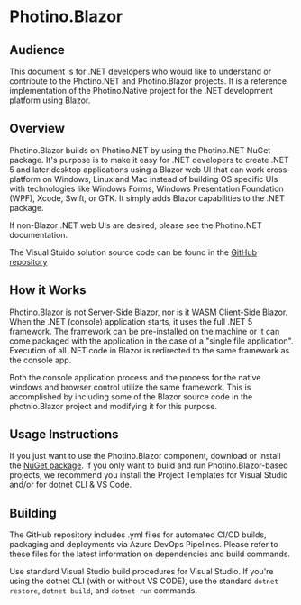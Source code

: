 # Photino.Blazor
## Audience
This document is for .NET developers who would like to understand or contribute to the <span>Photino.</span>NET and Photino.Blazor projects. It is a reference implementation of the Photino.Native project for the .NET development platform using Blazor.

## Overview
Photino.Blazor builds on <span>Photino.</span>NET by using the <span>Photino.</span>NET NuGet package. It's purpose is to make it easy for .NET developers to create .NET 5 and later desktop applications using a Blazor web UI that can work cross-platform on Windows, Linux and Mac instead of building OS specific UIs with technologies like Windows Forms, Windows Presentation Foundation (WPF), Xcode, Swift, or GTK. It simply adds Blazor capabilities to the .NET package.

If non-Blazor .NET web UIs are desired, please see the <span>Photino.</span>NET documentation.

The Visual Stuido solution source code can be found in the [GitHub repository]( https://github.com/tryphotino/photino.Blazor )

## How it Works
Photino.Blazor is not Server-Side Blazor, nor is it WASM Client-Side Blazor. When the .NET (console) application starts, it uses the full .NET 5 framework. The framework can be pre-installed on the machine or it can come packaged with the application in the case of a "single file application". Execution of all .NET code in Blazor is redirected to the same framework as the console app.

Both the console application process and the process for the native windows and browser control utilize the same framework. This is accomplished by including some of the Blazor source code in the photnio.Blazor project and modifying it for this purpose.

## Usage Instructions 
If you just want to use the Photino.Blazor component, download or install the [NuGet package]( https://www.nuget.org/packages/Photino.Blazor/ ). If you only want to build and run Photino.Blazor-based projects, we recommend you install the Project Templates for Visual Studio and/or for dotnet CLI & VS Code.

## Building
The GitHub repository includes .yml files for automated CI/CD builds, packaging and deployments via Azure DevOps Pipelines. Please refer to these files for the latest information on dependencies and build commands.

Use standard Visual Studio build procedures for Visual Studio. If you're using the dotnet CLI (with or without VS CODE), use the standard `dotnet restore`, `dotnet build`, and `dotnet run` commands. 
